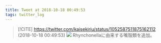 ```yaml
---
title: Tweet at 2018-10-18 00:49:53
tags: twitter_log
---
```


> [!CITE] https://twitter.com/kaisekiriu/status/1052587511875162112 (2018-10-18 00:49:53)
> ![](https://twitter.com/kaisekiriu/status/1052587511875162112)
> Rhynchonellaに由来する嘴殻類を追加。
